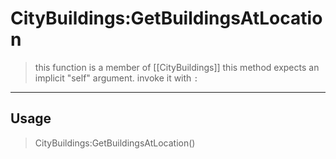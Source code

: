 # CityBuildings:GetBuildingsAtLocation
> this function is a member of [[CityBuildings]]
> this method expects an implicit "self" argument. invoke it with `:`
-----
## Usage
> CityBuildings:GetBuildingsAtLocation()
